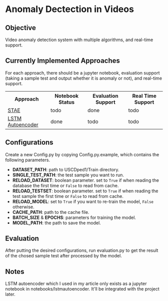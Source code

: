 

# Anomaly Dectection in Videos
## Objective
Video anomaly detection system with multiple algorithms, and real-time support.

## Currently Implemented Approaches
For each approach, there should be a jupyter notebook, evaluation support (taking a sample test and output whether it is anomaly or not), and real-time support.
<table style="width:100%;">
    <tr>
        <th>Approach</th>
        <th>Notebook Status</th>
        <th>Evaluation Support</th>
        <th>Real Time Support</th>
    </tr>
    <tr>
        <td><a href="http://arxiv.org/abs/1701.01546">STAE</a></td>
        <td>todo</td>
        <td>done</td>
        <td>todo</td>
    </tr>
    <tr>
        <td><a href="https://arxiv.org/abs/1604.04574">LSTM Autoencoder</a></td>
        <td>done</td>
        <td>todo</td>
        <td>todo</td>
    </tr>
</table>

## Configurations
Create a new Config.py by copying Config.py.example, which contains the following parameters.
- **DATASET_PATH**: path to USCDped1/Train directory.
- **SINGLE_TEST_PATH**: the test sample you want to run.
- **RELOAD_DATASET**: boolean parameter. set to `True` if when reading the database the first time or `False` to read from cache.
- **RELOAD_TESTSET**: boolean parameter. set to `True` if when reading the test sample the first time or `False` to read from cache.
- **RELOAD_MODEL**: set to `True` if you want to re-train the model, `False` otherwise.
- **CACHE_PATH**: path to the cache file.
- **BATCH_SIZE** & **EPOCHS**: parameters for training the model.
- **MODEL_PATH**: the path to save the model.
## Evaluation
After putting the desired configurations, run evaluation.py to get the result of the chosed sample test after processed by the model.

## Notes
LSTM autoencoder which I used in my article only exists as a jupyter notebook in notebooks/lstmautoencoder. It'll be integrated with the project later.

